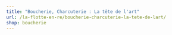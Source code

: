 ```yaml
---
title: "Boucherie, Charcuterie : La tête de l'art"
url: /la-flotte-en-re/boucherie-charcuterie-la-tete-de-lart/
shop: boucherie
---
```

